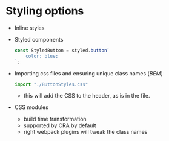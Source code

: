 # Styling options

- Inline styles
- Styled components
    ```jsx
    const StyledButton = styled.button`
        color: blue;
    `;
    ```
- Importing css files and ensuring unique class names (*BEM*)
    ```jsx
    import "./ButtonStyles.css"
    ```
  - this will add the CSS to the header, as is in the file.

- CSS modules
  - build time transformation
  - supported by CRA by default
  - right webpack plugins will tweak the class names
